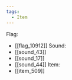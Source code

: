 ```yaml
---
tags:
  - Item
---
```

Flag:
- [[flag_10912]]
Sound:
- [[sound_43]]
- [[sound_17]]
- [[sound_44]]
Item:
- [[item_509]]
